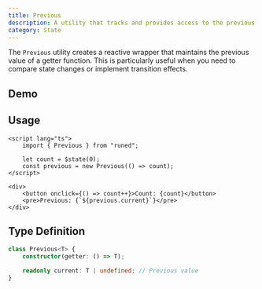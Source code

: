 ```yaml
---
title: Previous
description: A utility that tracks and provides access to the previous value of a reactive getter.
category: State
---
```


<script>
import Demo from '$lib/components/demos/previous.svelte';
</script>

The `Previous` utility creates a reactive wrapper that maintains the previous value of a getter
function. This is particularly useful when you need to compare state changes or implement transition
effects.

## Demo

<Demo />

## Usage

```svelte
<script lang="ts">
	import { Previous } from "runed";

	let count = $state(0);
	const previous = new Previous(() => count);
</script>

<div>
	<button onclick={() => count++}>Count: {count}</button>
	<pre>Previous: {`${previous.current}`}</pre>
</div>
```

## Type Definition

```ts
class Previous<T> {
	constructor(getter: () => T);

	readonly current: T | undefined; // Previous value
}
```
